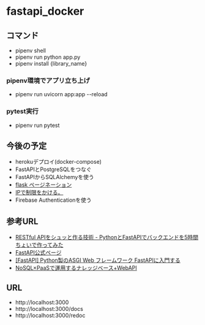 # fastapi_docker

## コマンド
- pipenv shell
- pipenv run python app.py
- pipenv install {library_name}

### pipenv環境でアプリ立ち上げ
- pipenv run uvicorn app:app --reload

### pytest実行
- pipenv run pytest

## 今後の予定
- herokuデプロイ(docker-compose)
- FastAPIとPostgreSQLをつなぐ
- FastAPIからSQLAlchemyを使う
- [flask ページネーション](https://www.ravness.com/2019/07/flaskpaginate/)
- [IPで制限をかける。](https://qiita.com/takuya-andou/items/32a3002aa951b835871b)
- Firebase Authenticationを使う

## 参考URL
- [RESTful APIをシュッと作る技術 - PythonとFastAPIでバックエンドを5時間ちょいで作ってみた
](https://shinyorke.hatenablog.com/entry/fastapi)
- [FastAPI公式ページ](https://fastapi.tiangolo.com/)
- [[FastAPI] Python製のASGI Web フレームワーク FastAPIに入門する](https://qiita.com/bee2/items/75d9c0d7ba20e7a4a0e9)
- [NoSQL×PaaSで運用するナレッジベース+WebAPI](https://qiita.com/1ntegrale9/items/c4f315f918bad7a0f180)

## URL
- http://localhost:3000
- http://localhost:3000/docs
- http://localhost:3000/redoc


